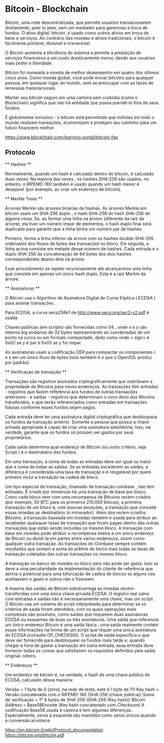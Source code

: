 # Bitcoin - Blockchain  

Bitcoin, uma rede descentralizada, que permite usuários transacionarem diretamente, peer to peer, sem um mediador para gerencias a troca de fundos. O ativo digital, 
bitcoin, é usado como outros ativos em troca de bens e serviços. Ao contrário das moedas e ativos tradicionais, o bitcoin é facilmente portável, divisível e irreversível.

O Bitcoin aumenta a eficiência do sistema e permite a prestação de serviços financeiros a um custo drasticamente menor, dando aos usuários mais poder e liberdade.

Bitcoin foi nomeada a moeda de melhor desempenho em quatro dos últimos cinco anos. Como moeda global, você pode enviar bitcoins para qualquer pessoa, em qualquer 
lugar do mundo, sem se preocupar com as taxas de remessas transnacionais. 

Manter seu bitcoin seguro em uma carteira sem custódia (como o Blockchain) significa 
que não há entidade que possa prendê-lo fora de seus fundos.

É globalmente inclusivo - o bitcoin está permitindo que milhões em todo o mundo realizem transações, 
economizem e protejam seu caminho para um futuro financeiro melhor. 

https://www.blockchain.com/learning-portal/bitcoin-faq

## Protocolo 

** Hashes ** 

Normalmente, quando um hash é calculado dentro do bitcoin, é calculado duas vezes. Na maioria das vezes , os hashes SHA-256 são usados, no entanto, o RIPEMD-160 também é usado quando um hash menor é desejável (por exemplo, ao criar um endereço de bitcoin).


** Merkle Trees **

Árvores Merkle são árvores binárias de hashes. As árvores Merkle em bitcoin usam um SHA-256 duplo , o hash SHA-256 do hash SHA-256 de alguma coisa.
Se, ao formar uma linha na árvore (diferente da raiz da árvore), ela tiver um número ímpar de elementos, o hash duplo final será duplicado para garantir que a linha tenha um número par de hashes.

Primeiro, forme a linha inferior da árvore com os hashes double-SHA-256 ordenados dos fluxos de bytes das transações no bloco.
Em seguida, a linha acima consiste em metade desse número de hashes. Cada entrada é o duplo SHA-256 da concatenação de 64 bytes dos dois hashes correspondentes abaixo dela na árvore.

Esse procedimento se repete recursivamente até alcançarmos uma linha que consiste em apenas um único hash duplo. Esta é a raiz Merkle da árvore.

** Assinaturas  **

O Bitcoin usa o Algoritmo de Assinatura Digital de Curva Elíptica ( ECDSA ) para assinar transações.

Para ECDSA, a curva secp256k1 de http://www.secg.org/sec2-v2.pdf é usada.

Chaves públicas (em scripts) são fornecidas como 04 <x> <y>, onde x e y são inteiros big endianos de 32 bytes representando as coordenadas de um ponto na curva ou em formato compactado, dado como <sign> <x> onde < sign> é 0x02 se y é par e 0x03 se y for ímpar.

As assinaturas usam a codificação DER para compactar os componentes r e s em um único fluxo de bytes (isso também é o que o OpenSSL produz por padrão).

** Verificação de transação  **

Transações são registros assinados criptograficamente que reatribuem a propriedade de Bitcoins para novos endereços. As transações têm entradas - registros que fazem referência aos fundos de outras transações anteriores - e saídas - registros que determinam o novo dono dos Bitcoins transferidos, e que serão referenciados como entradas em transações futuras conforme esses fundos sejam pagos.

Cada entrada deve ter uma assinatura digital criptográfica que desbloqueia os fundos da transação anterior. Somente a pessoa que possui a chave privada apropriada é capaz de criar uma assinatura satisfatória; Isso, na verdade, garante que os fundos só possam ser gastos por seus proprietários.

Cada saída determina qual endereço de Bitcoin (ou outro critério, veja Script ) é o destinatário dos fundos.

Em uma transação, a soma de todas as entradas deve ser igual ou maior que a soma de todas as saídas. Se as entradas excederem as saídas, a diferença é considerada uma taxa de transação e é resgatável por quem primeiro inclui a transação na cadeia de bloco.

Um tipo especial de transação, chamado de transação coinbase , não tem entradas. É criado por mineirose há uma transação de base por bloco. Como cada bloco vem com uma recompensa de Bitcoins recém-criados (por exemplo, 50 BTC para os primeiros 210.000 blocos), a primeira transação de um bloco é, com poucas exceções, a transação que concede essas moedas ao destinatário (o minerador). Além dos recém-criados Bitcoins, a transação baseada em moedas também é usada para atribuir ao recebedor quaisquer taxas de transação que foram pagas dentro das outras transações que estão sendo incluídas no mesmo bloco. A transação com base em moedas pode atribuir a recompensa inteira a um único endereço de Bitcoin ou dividi-la em partes entre vários endereços, assim como qualquer outra transação. As transações do Coinbase sempre contêm resultados que somam a soma do prêmio do bloco mais todas as taxas de transação coletadas das outras transações no mesmo bloco.

A transação no banco de moedas no bloco zero não pode ser gasta. Isso se deve a uma peculiaridade da implementação do cliente de referência que abriria o potencial para uma bifurcação de cadeia de blocos se alguns nós aceitassem o gasto e outros não o fizessem.

A maioria das saídas de Bitcoin sobrecarrega as moedas recém-transferidas com uma única chave privada ECDSA. O registro real salvo com entradas e saídas não é necessariamente uma chave, mas um script . O Bitcoin usa um sistema de script interpretado para determinar se os critérios de saída foram atendidos, com os quais operações mais complexas são possíveis, como saídas que requerem duas assinaturas ECDSA ou esquemas de duas ou três assinaturas. Uma saída que referencia um único endereço Bitcoin é uma saída típica ; uma saída realmente contém essas informações na forma de um script que requer uma única assinatura do ECDSA (consulte OP_CHECKSIG). O script de saída especifica o que deve ser fornecido para desbloquear os fundos mais tarde e, quando chegar a hora de gastar a transação em outra entrada, essa entrada deve fornecer todas as coisas que satisfazem os requisitos definidos pela saída original. roteiro.

** Endereços **

Um endereço de bitcoin é, na verdade, o hash de uma chave pública do ECDSA, calculado dessa maneira:

Versão = 1 byte de 0 (zero); na rede de teste, este é 1 byte de 111
Key hash = Versão concatenada com o RIPEMD-160 (SHA-256 (chave pública))
Soma de verificação = 1º 4 bytes de SHA-256 (SHA-256 (Key hash))
Bitcoin Address = Base58Encode (Key hash concatenado com Checksum)
A codificação Base58 usada é caseira e tem algumas diferenças. Especialmente, zeros à esquerda são mantidos como zeros únicos quando a conversão acontece.

https://en.bitcoin.it/wiki/Protocol_documentation
https://bitcoin.org/bitcoin.pdf


